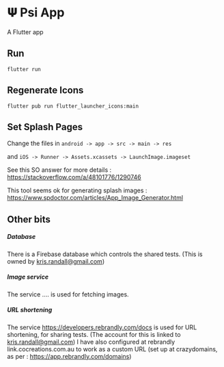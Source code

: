 # 𝚿 Psi App

A Flutter app

## Run

```
flutter run
```

## Regenerate Icons

```
flutter pub run flutter_launcher_icons:main
```

## Set Splash Pages 


Change the files in `android -> app -> src -> main -> res`

and `iOS -> Runner -> Assets.xcassets -> LaunchImage.imageset`

See this SO answer for more details : https://stackoverflow.com/a/48101776/1290746

This tool seems ok for generating splash images : https://www.spdoctor.com/articles/App_Image_Generator.html



## Other bits

##### Database

There is a Firebase database which controls the shared tests.
(This is owned by kris.randall@gmail.com)

##### Image service

The service .... is used for fetching images.

##### URL shortening

The service https://developers.rebrandly.com/docs is used for URL shortening, for sharing tests.
(The account for this is linked to kris.randall@gmail.com)
I have also configured at rebrandly link.cocreations.com.au to work as a custom URL (set up at crazydomains, as per : https://app.rebrandly.com/domains)

